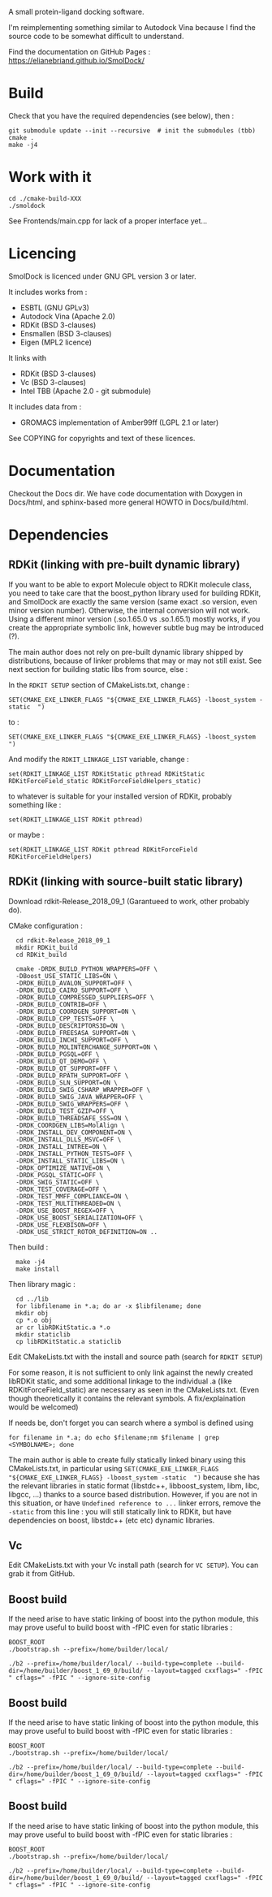 A small protein-ligand docking software.

I'm reimplementing something similar to Autodock Vina because I find the source code to be somewhat
difficult to understand.

Find the documentation on GitHub Pages : https://elianebriand.github.io/SmolDock/

# Build

Check that you have the required dependencies (see below), then : 

    git submodule update --init --recursive  # init the submodules (tbb)
    cmake .
    make -j4

# Work with it

    cd ./cmake-build-XXX
    ./smoldock
   
See Frontends/main.cpp for lack of a proper interface yet...


# Licencing
SmolDock is licenced under GNU GPL version 3 or later.


It includes works from :

- ESBTL (GNU GPLv3)
- Autodock Vina (Apache 2.0)
- RDKit (BSD 3-clauses)
- Ensmallen (BSD 3-clauses)
- Eigen (MPL2 licence)

It links with
- RDKit (BSD 3-clauses)
- Vc (BSD 3-clauses)
- Intel TBB (Apache 2.0 - git submodule)

It includes data from :
- GROMACS implementation of Amber99ff (LGPL 2.1 or later)

See COPYING for copyrights and text of these licences.

# Documentation

Checkout the Docs dir. We have code documentation with Doxygen in Docs/html, and sphinx-based more general HOWTO
in Docs/build/html.

# Dependencies

## RDKit (linking with pre-built dynamic library)

If you want to be able to export Molecule object to RDKit molecule class, you need to take care that the boost_python 
library used for building RDKit, and SmolDock are exactly the same version (same exact .so version, even minor version number).
Otherwise, the internal conversion will not work. Using a different minor version (.so.1.65.0 vs .so.1.65.1) mostly works,
if you create the appropriate symbolic link, however subtle bug may be introduced (?).



The main author does not rely on pre-built dynamic library shipped by distributions, because of linker
problems that may or may not still exist. See next section for building static libs from source, else :

In the ` RDKIT SETUP ` section of CMakeLists.txt, change :

    SET(CMAKE_EXE_LINKER_FLAGS "${CMAKE_EXE_LINKER_FLAGS} -lboost_system -static  ") 

to : 

    SET(CMAKE_EXE_LINKER_FLAGS "${CMAKE_EXE_LINKER_FLAGS} -lboost_system ")

And modify the `RDKIT_LINKAGE_LIST` variable, change :
 
    set(RDKIT_LINKAGE_LIST RDKitStatic pthread RDKitStatic RDKitForceField_static RDKitForceFieldHelpers_static)

to whatever is suitable for your installed version of RDKit, probably something like :
 
    set(RDKIT_LINKAGE_LIST RDKit pthread)

or maybe : 

    set(RDKIT_LINKAGE_LIST RDKit pthread RDKitForceField RDKitForceFieldHelpers)


## RDKit (linking with source-built static library)


Download rdkit-Release_2018_09_1 (Garantueed to work, other probably do).

CMake configuration : 

      cd rdkit-Release_2018_09_1
      mkdir RDKit_build
      cd RDKit_build
      
      cmake -DRDK_BUILD_PYTHON_WRAPPERS=OFF \
      -DBoost_USE_STATIC_LIBS=ON \
      -DRDK_BUILD_AVALON_SUPPORT=OFF \
      -DRDK_BUILD_CAIRO_SUPPORT=OFF \
      -DRDK_BUILD_COMPRESSED_SUPPLIERS=OFF \
      -DRDK_BUILD_CONTRIB=OFF \
      -DRDK_BUILD_COORDGEN_SUPPORT=ON \
      -DRDK_BUILD_CPP_TESTS=OFF \
      -DRDK_BUILD_DESCRIPTORS3D=ON \
      -DRDK_BUILD_FREESASA_SUPPORT=ON \
      -DRDK_BUILD_INCHI_SUPPORT=OFF \
      -DRDK_BUILD_MOLINTERCHANGE_SUPPORT=ON \
      -DRDK_BUILD_PGSQL=OFF \
      -DRDK_BUILD_QT_DEMO=OFF \
      -DRDK_BUILD_QT_SUPPORT=OFF \
      -DRDK_BUILD_RPATH_SUPPORT=OFF \
      -DRDK_BUILD_SLN_SUPPORT=ON \
      -DRDK_BUILD_SWIG_CSHARP_WRAPPER=OFF \
      -DRDK_BUILD_SWIG_JAVA_WRAPPER=OFF \
      -DRDK_BUILD_SWIG_WRAPPERS=OFF \
      -DRDK_BUILD_TEST_GZIP=OFF \
      -DRDK_BUILD_THREADSAFE_SSS=ON \
      -DRDK_COORDGEN_LIBS=MolAlign \
      -DRDK_INSTALL_DEV_COMPONENT=ON \
      -DRDK_INSTALL_DLLS_MSVC=OFF \
      -DRDK_INSTALL_INTREE=ON \
      -DRDK_INSTALL_PYTHON_TESTS=OFF \
      -DRDK_INSTALL_STATIC_LIBS=ON \
      -DRDK_OPTIMIZE_NATIVE=ON \
      -DRDK_PGSQL_STATIC=OFF \
      -DRDK_SWIG_STATIC=OFF \
      -DRDK_TEST_COVERAGE=OFF \
      -DRDK_TEST_MMFF_COMPLIANCE=ON \
      -DRDK_TEST_MULTITHREADED=ON \
      -DRDK_USE_BOOST_REGEX=OFF \
      -DRDK_USE_BOOST_SERIALIZATION=OFF \
      -DRDK_USE_FLEXBISON=OFF \
      -DRDK_USE_STRICT_ROTOR_DEFINITION=ON ..     

Then build : 

      make -j4
      make install

Then library magic :

      cd ../lib
      for libfilename in *.a; do ar -x $libfilename; done
      mkdir obj
      cp *.o obj
      ar cr libRDKitStatic.a *.o
      mkdir staticlib
      cp libRDKitStatic.a staticlib

Edit CMakeLists.txt with the install and source path (search for `RDKIT SETUP`)


For some reason, it is not sufficient to only link against the newly created libRDKit static,
and some additional linkage to the individual .a (like RDKitForceField_static) are necessary as seen in the CMakeLists.txt.
 (Even though theoretically it contains the relevant symbols. A fix/explaination would be welcomed)

If needs be, don't forget you can search where a symbol is defined using

    for filename in *.a; do echo $filename;nm $filename | grep <SYMBOLNAME>; done

The main author is able to create fully statically linked binary using this CMakeLists.txt, in particular
 using `SET(CMAKE_EXE_LINKER_FLAGS "${CMAKE_EXE_LINKER_FLAGS} -lboost_system -static  ")` because she has the relevant libraries
 in static format (libstdc++, libboost_system, libm, libc, libgcc, ...) thanks to a source based distribution. However, if you are
 not in this situation, or have `Undefined reference to ...` linker errors, remove the `-static` from this line : you will still statically
 link to RDKit, but have dependencies on boost, libstdc++ (etc etc) dynamic libraries.

      


## Vc

Edit CMakeLists.txt with your Vc install path (search for `VC SETUP`). You can grab it from GitHub.

## Boost build

If the need arise to have static linking of boost into the python module, this may prove useful to build boost with -fPIC
even for static libraries :


    BOOST_ROOT
    ./bootstrap.sh --prefix=/home/builder/local/

    ./b2 --prefix=/home/builder/local/ --build-type=complete --build-dir=/home/builder/boost_1_69_0/build/ --layout=tagged cxxflags=" -fPIC " cflags=" -fPIC " --ignore-site-config

## Boost build

If the need arise to have static linking of boost into the python module, this may prove useful to build boost with -fPIC
even for static libraries :


    BOOST_ROOT
    ./bootstrap.sh --prefix=/home/builder/local/

    ./b2 --prefix=/home/builder/local/ --build-type=complete --build-dir=/home/builder/boost_1_69_0/build/ --layout=tagged cxxflags=" -fPIC " cflags=" -fPIC " --ignore-site-config

## Boost build

If the need arise to have static linking of boost into the python module, this may prove useful to build boost with -fPIC
even for static libraries :


    BOOST_ROOT
    ./bootstrap.sh --prefix=/home/builder/local/

    ./b2 --prefix=/home/builder/local/ --build-type=complete --build-dir=/home/builder/boost_1_69_0/build/ --layout=tagged cxxflags=" -fPIC " cflags=" -fPIC " --ignore-site-config